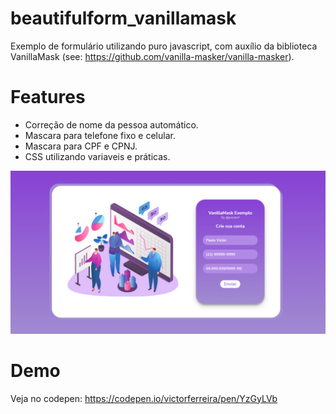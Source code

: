 # beautifulform_vanillamask
Exemplo de formulário utilizando puro javascript, com auxílio da biblioteca VanillaMask (see: https://github.com/vanilla-masker/vanilla-masker).

# Features
- Correção de nome da pessoa automático.
- Mascara para telefone fixo e celular.
- Mascara para CPF e CPNJ.
- CSS utilizando variaveis e práticas. 

![](example.PNG)

# Demo
Veja no codepen: https://codepen.io/victorferreira/pen/YzGyLVb


